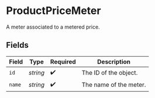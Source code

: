 # ProductPriceMeter

A meter associated to a metered price.


## Fields

| Field                  | Type                   | Required               | Description            |
| ---------------------- | ---------------------- | ---------------------- | ---------------------- |
| `id`                   | *string*               | :heavy_check_mark:     | The ID of the object.  |
| `name`                 | *string*               | :heavy_check_mark:     | The name of the meter. |